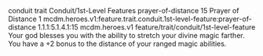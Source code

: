 <ability>
  <metadata>
    <class>conduit</class>
    <feature_type>trait</feature_type>
    <file_dpath>Conduit/1st-Level Features</file_dpath>
    <item_id>prayer-of-distance</item_id>
    <item_index>15</item_index>
    <item_name>Prayer of Distance</item_name>
    <level>1</level>
    <scc>mcdm.heroes.v1:feature.trait.conduit.1st-level-feature:prayer-of-distance</scc>
    <scdc>1.1.1:5.1.4.1:15</scdc>
    <source>mcdm.heroes.v1</source>
    <type>feature/trait/conduit/1st-level-feature</type>
  </metadata>
  <effects>
    <effect type="mundane">Your god blesses you with the ability to stretch your divine magic farther. You have a +2 bonus to the distance of your ranged magic abilities.</effect>
  </effects>
</ability>
